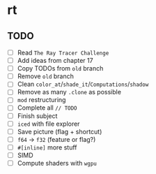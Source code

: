 # rt

## TODO

- [ ] Read `The Ray Tracer Challenge`
- [ ] Add ideas from chapter 17
- [ ] Copy TODOs from `old` branch
- [ ] Remove `old` branch
- [ ] Clean `color_at`/`shade_it`/`Computations`/`shadow`
- [ ] Remove as many `.clone` as possible
- [ ] `mod` restructuring
- [ ] Complete all `// TODO`
- [ ] Finish subject
- [ ] `iced` with file explorer
- [ ] Save picture (flag + shortcut)
- [ ] `f64` -> `f32` (feature or flag?)
- [ ] `#[inline]` more stuff
- [ ] SIMD
- [ ] Compute shaders with `wgpu`
